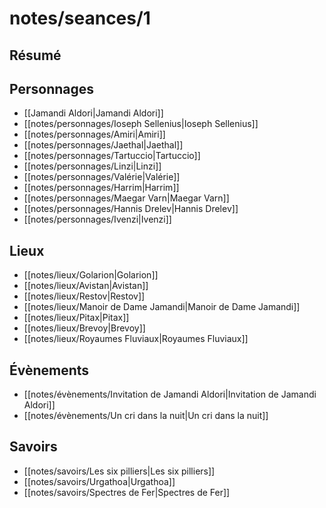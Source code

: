 # notes/seances/1

## Résumé


## Personnages
<!-- - [[notes/personnages/ppp|ppp]] -->
- [[Jamandi Aldori|Jamandi Aldori]]
- [[notes/personnages/Ioseph Sellenius|Ioseph Sellenius]]
- [[notes/personnages/Amiri|Amiri]]
- [[notes/personnages/Jaethal|Jaethal]]
- [[notes/personnages/Tartuccio|Tartuccio]]
- [[notes/personnages/Linzi|Linzi]]
- [[notes/personnages/Valérie|Valérie]]
- [[notes/personnages/Harrim|Harrim]]
- [[notes/personnages/Maegar Varn|Maegar Varn]]
- [[notes/personnages/Hannis Drelev|Hannis Drelev]]
- [[notes/personnages/Ivenzi|Ivenzi]]


## Lieux
<!-- - [[notes/lieux/lll|lll]] -->
- [[notes/lieux/Golarion|Golarion]]
- [[notes/lieux/Avistan|Avistan]]
- [[notes/lieux/Restov|Restov]]
- [[notes/lieux/Manoir de Dame Jamandi|Manoir de Dame Jamandi]]
- [[notes/lieux/Pitax|Pitax]]
- [[notes/lieux/Brevoy|Brevoy]]
- [[notes/lieux/Royaumes Fluviaux|Royaumes Fluviaux]]


## Évènements
<!-- - [[notes/évènements/eee|eee]] -->
- [[notes/évènements/Invitation de Jamandi Aldori|Invitation de Jamandi Aldori]]
- [[notes/évènements/Un cri dans la nuit|Un cri dans la nuit]]


## Savoirs
<!-- - [[notes/savoirs/sss|sss]] -->
- [[notes/savoirs/Les six pilliers|Les six pilliers]]
- [[notes/savoirs/Urgathoa|Urgathoa]]
- [[notes/savoirs/Spectres de Fer|Spectres de Fer]]
